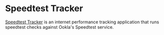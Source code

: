 # Speedtest Tracker

[Speedtest Tracker](https://github.com/alexjustesen/speedtest-tracker) is an internet performance tracking application that runs speedtest checks against Ookla's Speedtest service. 
